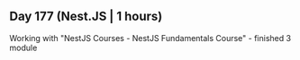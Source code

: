 ## Day 177 (Nest.JS | 1 hours)

Working with "NestJS Courses - NestJS Fundamentals Course" - finished 3 module

